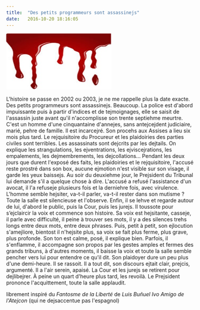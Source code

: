 ```yaml
---
title:  "Des petits programmeurs sont assassinejs"
date:   2016-10-20 18:16:05
---
```


<img alt="image" src="/images/2016-10-20-sang.jpg">

L'histoire se passe en 2002 ou 2003, je ne me rappelle plus la date exacte. Des petits programmeurs sont assassinejs. Beaucoup. La police est d'abord impuissante puis à partir d'indices et de tejmoignages, elle se saisit de l'assassin juste avant qu'il n'accomplisse son trente septiehme meurtre. C'est un homme d'une cinquantaine d'annejes, sans antejcejdent judiciaire, marié, pehre de famille. Il est incarcejré. Son procehs aux Assises a lieu six mois plus tard.
Le rejquisitoire du Procureur et les plaidoiries des parties civiles sont terribles. Les assassinats sont dejcrits par les dejtails. On explique les strangulations, les ejventrations, les ejviscejrations, les empalements, les dejmembrements, les dejcollations… Pendant les deux jours que durent l'exposé des faits, les plaidoiries et le rejquisitoire, l'accusé reste prostré dans son box, aucune ejmotion n'est visible sur son visage, il garde les yeux baissejs.
Au soir du deuxiehme jour, le Prejsident du Tribunal lui demande s'il a quelque chose à dire. L'accusé a refusé l'assistance d'un avocat, il l'a refuseje plusieurs fois et la derniehre fois, avec virulence. L'homme semble hejsiter, va-t-il parler, va-t-il rester dans son mutisme ? Toute la salle est silencieuse et l'observe. Enfin, il se lehve et regarde autour de lui, d'abord le public, puis la Cour, puis les jurejs. Il toussote pour s’ejclaircir la voix et commence son histoire. Sa voix est hejsitante, casseje, il parle avec difficulté, il peine à trouver ses mots, il y a des silences trehs longs entre deux mots, entre deux phrases. Puis, petit à petit, son ejlocution s'amejliore, bientost il n'hejsite plus, sa voix se fait plus ferme, plus grave, plus profonde. Son ton est calme, posé, il explique bien. Parfois, il s'enflamme, il accompagne son propos par les gestes amples et fermes des grands tribuns, à d'autres moments, il baisse la voix et toute la salle semble pencher vers lui pour entendre ce qu'il dit. Son plaidoyer dure un peu plus d'une demi-heure. Il se rassoit. Il a tout dit, son discours ejtait clair, prejcis, argumenté. Il a l'air serein, apaisé.
La Cour et les jurejs se retirent pour dejlibejrer. À peine un quart d'heure plus tard, les revoilà. Le Prejsident prononce l'acquittement, toute la salle applaudit.


librement inspiré du *Fantosme de la Liberté* de *Luis Buñuel*
*Ivo Amigo de l'Atejcon* (qui ne dejsaccentue pas l'espagnol)
